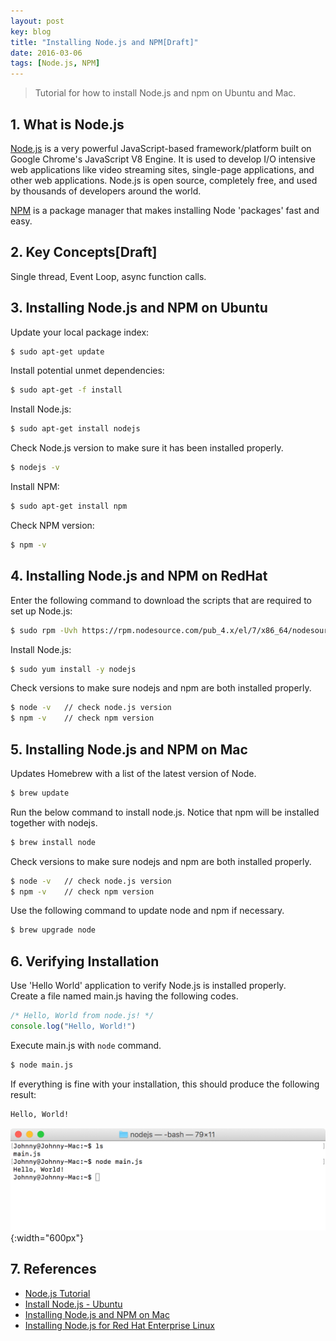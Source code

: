 ```yaml
---
layout: post
key: blog
title: "Installing Node.js and NPM[Draft]"
date: 2016-03-06
tags: [Node.js, NPM]
---
```


> Tutorial for how to install Node.js and npm on Ubuntu and Mac.

## 1. What is Node.js
[Node.js](https://nodejs.org) is a very powerful JavaScript-based framework/platform built on Google Chrome's JavaScript V8 Engine. It is used to develop I/O intensive web applications like video streaming sites, single-page applications, and other web applications. Node.js is open source, completely free, and used by thousands of developers around the world.

[NPM](https://www.npmjs.com/) is a package manager that makes installing Node 'packages' fast and easy.

## 2. Key Concepts[Draft]
Single thread, Event Loop, async function calls.

## 3. Installing Node.js and NPM on Ubuntu
Update your local package index:
```sh
$ sudo apt-get update
```
Install potential unmet dependencies:
```sh
$ sudo apt-get -f install
```
Install Node.js:
```sh
$ sudo apt-get install nodejs
```
Check Node.js version to make sure it has been installed properly.
```sh
$ nodejs -v
```
Install NPM:
```sh
$ sudo apt-get install npm
```
Check NPM version:
```sh
$ npm -v  
```

## 4. Installing Node.js and NPM on RedHat
Enter the following command to download the scripts that are required to set up Node.js:
```sh
$ sudo rpm -Uvh https://rpm.nodesource.com/pub_4.x/el/7/x86_64/nodesource-release-el7-1.noarch.rpm
```
Install Node.js:
```sh
$ sudo yum install -y nodejs
```

Check versions to make sure nodejs and npm are both installed properly.
```sh
$ node -v   // check node.js version
$ npm -v    // check npm version
```

## 5. Installing Node.js and NPM on Mac
Updates Homebrew with a list of the latest version of Node.
```sh
$ brew update
```
Run the below command to install node.js. Notice that npm will be installed together with nodejs.
```sh
$ brew install node
```

Check versions to make sure nodejs and npm are both installed properly.
```sh
$ node -v   // check node.js version
$ npm -v    // check npm version
```

Use the following command to update node and npm if necessary.
```sh
$ brew upgrade node
```

## 6. Verifying Installation
Use 'Hello World' application to verify Node.js is installed properly.  
Create a file named main.js having the following codes.
```javascript
/* Hello, World from node.js! */
console.log("Hello, World!")
```
Execute main.js with `node` command.
```sh
$ node main.js
```
If everything is fine with your installation, this should produce the following result:
```sh
Hello, World!
```
![image](/public/posts/2016-03-06/testnode.png){:width="600px"}

## 7. References
* [Node.js Tutorial](https://www.tutorialspoint.com/nodejs/index.htm)
* [Install Node.js - Ubuntu](https://www.godaddy.com/help/install-nodejs-ubuntu-17395)
* [Installing Node.js and NPM on Mac](https://treehouse.github.io/installation-guides/mac/node-mac.html)
* [Installing Node.js for Red Hat Enterprise Linux](http://www.brocade.com/content/html/en/sdn-controller/3.0.0/software-installation/GUID-623FE4DD-4209-406B-8322-C48A5C8385B8.html)
